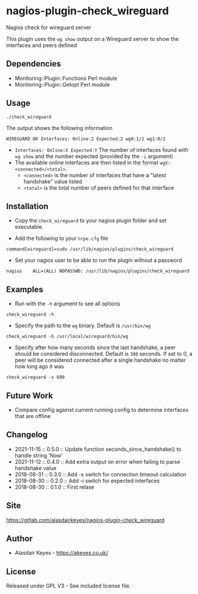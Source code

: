 # nagios-plugin-check_wireguard

Nagios check for wireguard server

This plugin uses the `wg show` output on a Wireguard server to show the interfaces and peers defined

## Dependencies

* Monitoring::Plugin::Functions Perl module
* Monitoring::Plugin::Getopt Perl module

## Usage
```
./check_wireguard
```

The output shows the following information
```
WIREGUARD OK Interfaces: Online:2 Expected:2 wg0:1/2 wg1:0/2
```

* `Interfaces: Online:X Expected:Y` The number of interfaces found with `wg show` and the number expected (provided by the `-i` argument)
* The available online interfaces are then listed in the format `wgX:<connected>/<total>`.
    * `<connected>` is the number of interfaces that have a "latest handshake" value listed
    * `<total>` is the total number of peers defined for that interface

## Installation

* Copy the `check_wireguard` to your nagios plugin folder and set executable.

* Add the following to your `nrpe.cfg` file
```
command[wireguard]=sudo /usr/lib/nagios/plugins/check_wireguard
```

* Set your nagios user to be able to run the plugin without a password
```
nagios    ALL=(ALL) NOPASSWD: /usr/lib/nagios/plugins/check_wireguard
```

## Examples

* Run with the `-h` argument to see all options
```
check_wireguard -h
```

* Specify the path to the `wg` binary. Default is `/usr/bin/wg`
```
check_wireguard -b /usr/local/wireguard/bin/wg
```

* Specify after how many seconds since the last handshake, a peer should be considered disconnected. Default is `300` seconds. If set to 0, a peer will be considered connected after a single handshake no matter how long ago it was
```
check_wireguard -s 600
```

## Future Work

* Compare config against current running config to determine interfaces that are offline

## Changelog

* 2021-11-15 :: 0.5.0   :: Update function seconds_since_handshake() to handle string 'Now'
* 2021-11-12 :: 0.4.0   :: Add extra output on error when failing to parse handshake value
* 2018-08-31 :: 0.3.0   :: Add -s switch for connection timeout calculation
* 2018-08-30 :: 0.2.0   :: Add -i switch for expected interfaces
* 2018-08-30 :: 0.1.0   :: First relase

## Site

https://gitlab.com/alasdairkeyes/nagios-plugin-check_wireguard

## Author

* Alasdair Keyes - https://akeyes.co.uk/

## License

Released under GPL V3 - See included license file.
